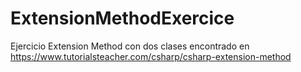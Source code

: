 # ExtensionMethodExercice
Ejercicio Extension Method con dos clases encontrado en https://www.tutorialsteacher.com/csharp/csharp-extension-method
